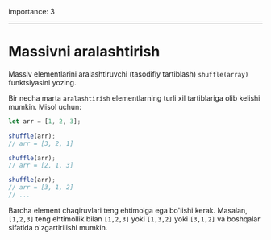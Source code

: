 importance: 3

---

# Massivni aralashtirish

Massiv elementlarini aralashtiruvchi (tasodifiy tartiblash) `shuffle(array)` funktsiyasini yozing.

Bir necha marta `aralashtirish` elementlarning turli xil tartiblariga olib kelishi mumkin. Misol uchun:

```js
let arr = [1, 2, 3];

shuffle(arr);
// arr = [3, 2, 1]

shuffle(arr);
// arr = [2, 1, 3]

shuffle(arr);
// arr = [3, 1, 2]
// ...
```

Barcha element chaqiruvlari teng ehtimolga ega bo'lishi kerak. Masalan, `[1,2,3]` teng ehtimollik bilan `[1,2,3]` yoki `[1,3,2]` yoki `[3,1,2]` va boshqalar sifatida o'zgartirilishi mumkin. 